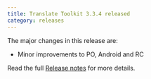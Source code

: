 ```yaml
---
title: Translate Toolkit 3.3.4 released
category: releases
---
```


The major changes in this release are:

- Minor improvements to PO, Android and RC

Read the full [Release notes](http://docs.translatehouse.org/projects/translate-toolkit/en/latest/releases/3.3.4.html) for more details.
